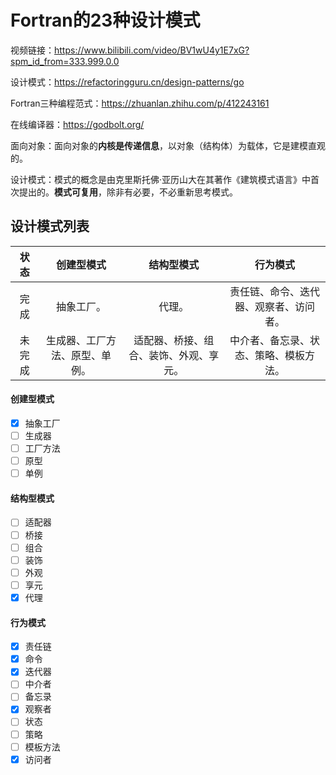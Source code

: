 # Fortran的23种设计模式

视频链接：https://www.bilibili.com/video/BV1wU4y1E7xG?spm_id_from=333.999.0.0

设计模式：https://refactoringguru.cn/design-patterns/go

Fortran三种编程范式：https://zhuanlan.zhihu.com/p/412243161

在线编译器：https://godbolt.org/

面向对象：面向对象的**内核是传递信息**，以对象（结构体）为载体，它是建模直观的。

设计模式：模式的概念是由克里斯托佛·亚历山大在其著作《建筑模式语言》中首次提出的。**模式可复用**，除非有必要，不必重新思考模式。

## 设计模式列表

|状态|创建型模式|结构型模式|行为模式|
|:-:|:-:|:-:|:-:|
|完成|抽象工厂。|代理。|责任链、命令、迭代器、观察者、访问者。|
|未完成|生成器、工厂方法、原型、单例。|适配器、桥接、组合、装饰、外观、享元。|中介者、备忘录、状态、策略、模板方法。|
#### 创建型模式

- [X] 抽象工厂
- [ ] 生成器
- [ ] 工厂方法
- [ ] 原型
- [ ] 单例

#### 结构型模式

- [ ] 适配器
- [ ] 桥接
- [ ] 组合
- [ ] 装饰
- [ ] 外观
- [ ] 享元
- [X] 代理
 
#### 行为模式

- [X] 责任链
- [X] 命令
- [X] 迭代器
- [ ] 中介者
- [ ] 备忘录
- [X] 观察者
- [ ] 状态
- [ ] 策略
- [ ] 模板方法
- [X] 访问者
